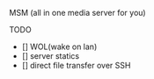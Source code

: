 MSM (all in one media server for you)

TODO
* [] WOL(wake on lan)
* [] server statics
* [] direct file transfer over SSH